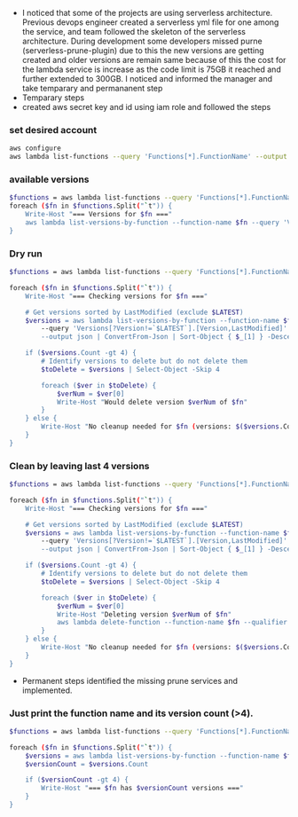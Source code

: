 - I noticed that some of the projects are using serverless architecture. Previous devops engineer created a serverless yml file for one among the service, and team followed the skeleton of the serverless architecture. During development some developers missed purne (serverless-prune-plugin) due to this the new versions are getting created and older versions are remain same because of this the cost for the lambda service is increase as the code limit is 75GB it reached and further extended to 300GB. I noticed and informed the manager and take temparary and permananent step
- Temparary steps
- created aws secret key and id using iam role and followed the steps
### set desired account 
```sh
aws configure
aws lambda list-functions --query 'Functions[*].FunctionName' --output table
```
### available versions
```sh
$functions = aws lambda list-functions --query 'Functions[*].FunctionName' --output text
foreach ($fn in $functions.Split("`t")) {
    Write-Host "=== Versions for $fn ==="
    aws lambda list-versions-by-function --function-name $fn --query 'Versions[*].[Version,CodeSize,LastModified]' --output table
}
```

### Dry run
```sh
$functions = aws lambda list-functions --query 'Functions[*].FunctionName' --output text

foreach ($fn in $functions.Split("`t")) {
    Write-Host "=== Checking versions for $fn ==="

    # Get versions sorted by LastModified (exclude $LATEST)
    $versions = aws lambda list-versions-by-function --function-name $fn `
        --query 'Versions[?Version!=`$LATEST`].[Version,LastModified]' `
        --output json | ConvertFrom-Json | Sort-Object { $_[1] } -Descending

    if ($versions.Count -gt 4) {
        # Identify versions to delete but do not delete them
        $toDelete = $versions | Select-Object -Skip 4

        foreach ($ver in $toDelete) {
            $verNum = $ver[0]
            Write-Host "Would delete version $verNum of $fn"
        }
    } else {
        Write-Host "No cleanup needed for $fn (versions: $($versions.Count))"
    }
}

```
### Clean by leaving last 4 versions
```sh
$functions = aws lambda list-functions --query 'Functions[*].FunctionName' --output text

foreach ($fn in $functions.Split("`t")) {
    Write-Host "=== Checking versions for $fn ==="

    # Get versions sorted by LastModified (exclude $LATEST)
    $versions = aws lambda list-versions-by-function --function-name $fn `
        --query 'Versions[?Version!=`$LATEST`].[Version,LastModified]' `
        --output json | ConvertFrom-Json | Sort-Object { $_[1] } -Descending

    if ($versions.Count -gt 4) {
        # Identify versions to delete but do not delete them
        $toDelete = $versions | Select-Object -Skip 4

        foreach ($ver in $toDelete) {
            $verNum = $ver[0]
            Write-Host "Deleting version $verNum of $fn"
            aws lambda delete-function --function-name $fn --qualifier $verNum
        }
    } else {
        Write-Host "No cleanup needed for $fn (versions: $($versions.Count))"
    }
}
```
- Permanent steps identified the missing prune services and implemented. 
### Just print the function name and its version count (>4).
```sh
$functions = aws lambda list-functions --query 'Functions[*].FunctionName' --output text

foreach ($fn in $functions.Split("`t")) {
    $versions = aws lambda list-versions-by-function --function-name $fn --query 'Versions[*]' --output json | ConvertFrom-Json
    $versionCount = $versions.Count

    if ($versionCount -gt 4) {
        Write-Host "=== $fn has $versionCount versions ==="
    }
}
```